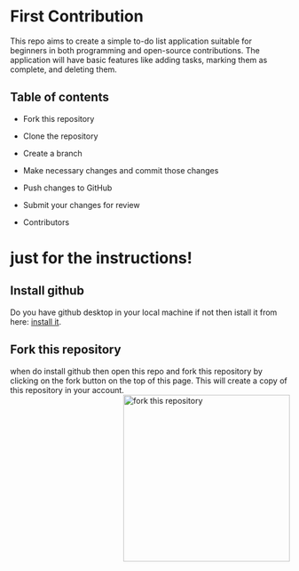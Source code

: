# First Contribution

This repo aims to create a simple to-do list application suitable for beginners in both programming and open-source contributions. The application will have basic features like adding tasks, marking them as complete, and deleting them.

## Table of contents

- Fork this repository

- Clone the repository

- Create a branch

- Make necessary changes and commit those changes

- Push changes to GitHub

- Submit your changes for review

- Contributors

# just for the instructions!

## Install github

Do you have github desktop in your local machine if not then istall it from here: [install it](https://help.github.com/articles/set-up-git/).

## Fork this repository

when do install github then open this repo and fork this repository by clicking on the fork button on the top of this page.
This will create a copy of this repository in your account.
<img align="right" width="300" src="assets/fork.png" alt="fork this repository" />
